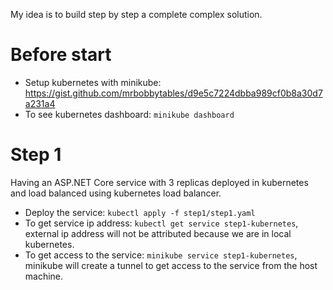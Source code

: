 My idea is to build step by step a complete complex solution.

# Before start
- Setup kubernetes with minikube: https://gist.github.com/mrbobbytables/d9e5c7224dbba989cf0b8a30d7a231a4
- To see kubernetes dashboard: `minikube dashboard`

# Step 1

Having an ASP.NET Core service with 3 replicas deployed in kubernetes and load balanced using kubernetes load balancer. 

- Deploy the service: `kubectl apply -f step1/step1.yaml`
- To get service ip address: `kubectl get service step1-kubernetes`, external ip address will not be attributed because we are in local kubernetes.
- To get access to the service: `minikube service step1-kubernetes`, minikube will create a tunnel to get access to the service from the host machine.

